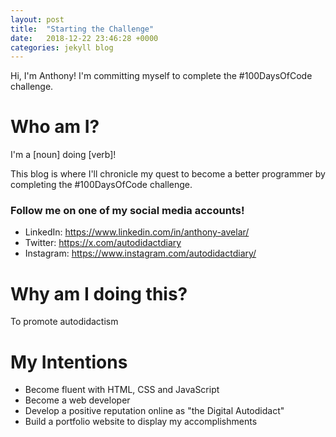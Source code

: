 ```yaml
---
layout: post
title:  "Starting the Challenge"
date:   2018-12-22 23:46:28 +0000
categories: jekyll blog
---
```


Hi, I'm Anthony! I'm committing myself to complete the #100DaysOfCode challenge.


# Who am I?

I'm a [noun] doing [verb]!

This blog is where I'll chronicle my quest to become a better programmer by completing the #100DaysOfCode challenge.


### Follow me on one of my social media accounts!
- LinkedIn: https://www.linkedin.com/in/anthony-avelar/
- Twitter: https://x.com/autodidactdiary
- Instagram: https://www.instagram.com/autodidactdiary/

# Why am I doing this?

To promote autodidactism


# My Intentions
- Become fluent with HTML, CSS and JavaScript
- Become a web developer
- Develop a positive reputation online as "the Digital Autodidact"
- Build a portfolio website to display my accomplishments




